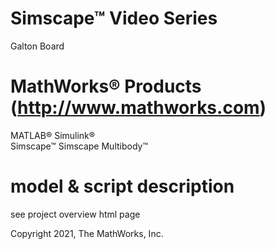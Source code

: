 # Simscape™ Video Series
Galton Board

# MathWorks® Products (http://www.mathworks.com)
MATLAB®
Simulink®  
Simscape™
Simscape Multibody™

# model & script description
see project overview html page

Copyright 2021, The MathWorks, Inc.